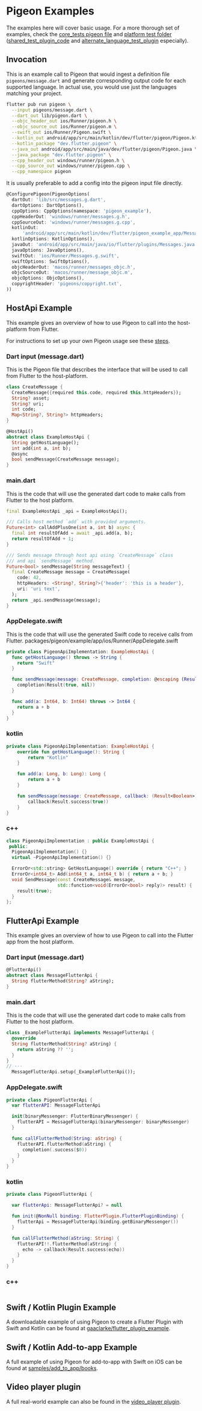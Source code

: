 <?code-excerpt path-base="excerpts/packages/pigeon_example"?>
# Pigeon Examples

The examples here will cover basic usage. For a more thorough set of examples,
check the [core_tests pigeon file](../pigeons/core_tests.dart) and 
[platform test folder](../platform_tests/) ([shared_test_plugin_code](../platform_tests/shared_test_plugin_code/) and [alternate_language_test_plugin](../platform_tests/alternate_language_test_plugin/) especially).

## Invocation

This is an example call to Pigeon that would ingest a definition file
`pigeons/message.dart` and generate corresponding output code for each
supported language. In actual use, you would use just the languages matching
your project.

```sh
flutter pub run pigeon \
  --input pigeons/message.dart \
  --dart_out lib/pigeon.dart \
  --objc_header_out ios/Runner/pigeon.h \
  --objc_source_out ios/Runner/pigeon.m \
  --swift_out ios/Runner/Pigeon.swift \
  --kotlin_out android/app/src/main/kotlin/dev/flutter/pigeon/Pigeon.kt \
  --kotlin_package "dev.flutter.pigeon" \
  --java_out android/app/src/main/java/dev/flutter/pigeon/Pigeon.java \
  --java_package "dev.flutter.pigeon" \
  --cpp_header_out windows/runner/pigeon.h \
  --cpp_source_out windows/runner/pigeon.cpp \
  --cpp_namespace pigeon
```

It is usually preferable to add a config into the pigeon input
file directly. 

<?code-excerpt "../../app/pigeons/messages.dart (config)"?>
```dart
@ConfigurePigeon(PigeonOptions(
  dartOut: 'lib/src/messages.g.dart',
  dartOptions: DartOptions(),
  cppOptions: CppOptions(namespace: 'pigeon_example'),
  cppHeaderOut: 'windows/runner/messages.g.h',
  cppSourceOut: 'windows/runner/messages.g.cpp',
  kotlinOut:
      'android/app/src/main/kotlin/dev/flutter/pigeon_example_app/Messages.g.kt',
  kotlinOptions: KotlinOptions(),
  javaOut: 'android/app/src/main/java/io/flutter/plugins/Messages.java',
  javaOptions: JavaOptions(),
  swiftOut: 'ios/Runner/Messages.g.swift',
  swiftOptions: SwiftOptions(),
  objcHeaderOut: 'macos/runner/messages_objc.h',
  objcSourceOut: 'macos/runner/message_objc.m',
  objcOptions: ObjcOptions(),
  copyrightHeader: 'pigeons/copyright.txt',
))
```

## HostApi Example

This example gives an overview of how to use Pigeon to call into the
host-platform from Flutter.

For instructions to set up your own Pigeon usage see these [steps](../README.md#usage).

### Dart input (message.dart)

This is the Pigeon file that describes the interface that will be used to call
from Flutter to the host-platform.

<?code-excerpt "../../app/pigeons/messages.dart (host-definitions)"?>
```dart
class CreateMessage {
  CreateMessage({required this.code, required this.httpHeaders});
  String? asset;
  String? uri;
  int code;
  Map<String?, String?> httpHeaders;
}

@HostApi()
abstract class ExampleHostApi {
  String getHostLanguage();
  int add(int a, int b);
  @async
  bool sendMessage(CreateMessage message);
}
```

### main.dart

This is the code that will use the generated dart code to make calls from Flutter to 
the host platform.

<?code-excerpt "../../app/lib/main.dart (main-dart)"?>
```dart 
final ExampleHostApi _api = ExampleHostApi();

/// Calls host method `add` with provided arguments.
Future<int> callAddPlusOne(int a, int b) async {
  final int resultOfAdd = await _api.add(a, b);
  return resultOfAdd + 1;
}

/// Sends message through host api using `CreateMessage` class
/// and api `sendMessage` method.
Future<bool> sendMessage(String messageText) {
  final CreateMessage message = CreateMessage(
    code: 42,
    httpHeaders: <String?, String?>{'header': 'this is a header'},
    uri: 'uri text',
  );
  return _api.sendMessage(message);
}
```

### AppDelegate.swift

This is the code that will use the generated Swift code to receive calls from Flutter.
packages/pigeon/example/app/ios/Runner/AppDelegate.swift
<?code-excerpt "../../app/ios/Runner/AppDelegate.swift (swift-class)"?>
```swift
private class PigeonApiImplementation: ExampleHostApi {
  func getHostLanguage() throws -> String {
    return "Swift"
  }

  func sendMessage(message: CreateMessage, completion: @escaping (Result<Bool, Error>) -> Void) {
    completion(Result(true, nil))
  }

  func add(a: Int64, b: Int64) throws -> Int64 {
    return a + b
  }
}
```

### kotlin
<?code-excerpt "../../app/android/app/src/main/kotlin/dev/flutter/pigeon_example_app/MainActivity.kt (kotlin-class)"?>
```kotlin
private class PigeonApiImplementation: ExampleHostApi {
    override fun getHostLanguage(): String {
        return "Kotlin"
    }

    fun add(a: Long, b: Long): Long {
        return a + b
    }

    fun sendMessage(message: CreateMessage, callback: (Result<Boolean>) -> Unit) {
        callback(Result.success(true))
    }
}
```

### c++
<?code-excerpt "../../app/windows/runner/flutter_window.cpp (cpp-class)"?>
```c++
class PigeonApiImplementation : public ExampleHostApi {
 public:
  PigeonApiImplementation() {}
  virtual ~PigeonApiImplementation() {}

  ErrorOr<std::string> GetHostLanguage() override { return "C++"; }
  ErrorOr<int64_t> Add(int64_t a, int64_t b) { return a + b; }
  void SendMessage(const CreateMessage& message,
                   std::function<void(ErrorOr<bool> reply)> result) {
    result(true);
  }
};
```

## FlutterApi Example

This example gives an overview of how to use Pigeon to call into the Flutter
app from the host platform.

### Dart input (message.dart)

<?code-excerpt "../../app/pigeons/messages.dart (flutter-definitions)"?>
```dart
@FlutterApi()
abstract class MessageFlutterApi {
  String flutterMethod(String? aString);
}
```

### main.dart

This is the code that will use the generated dart code to make calls from Flutter to 
the host platform.

<?code-excerpt "../../app/lib/main.dart (main-dart-flutter)"?>
```dart 
class _ExampleFlutterApi implements MessageFlutterApi {
  @override
  String flutterMethod(String? aString) {
    return aString ?? '';
  }
}
// ···
  MessageFlutterApi.setup(_ExampleFlutterApi());
```

### AppDelegate.swift

<?code-excerpt "../../app/ios/Runner/AppDelegate.swift (swift-class-flutter)"?>
```swift
private class PigeonFlutterApi {
  var flutterAPI: MessageFlutterApi

  init(binaryMessenger: FlutterBinaryMessenger) {
    flutterAPI = MessageFlutterApi(binaryMessenger: binaryMessenger)
  }

  func callFlutterMethod(String: aString) {
    flutterAPI.flutterMethod(aString) {
      completion(.success($0))
    }
  }
}
```

### kotlin

<?code-excerpt "../../app/android/app/src/main/kotlin/dev/flutter/pigeon_example_app/MainActivity.kt (kotlin-class-flutter)"?>
```kotlin
private class PigeonFlutterApi {

  var flutterApi: MessageFlutterApi? = null

  fun init(@NonNull binding: FlutterPlugin.FlutterPluginBinding) {
    flutterApi = MessageFlutterApi(binding.getBinaryMessenger())
  }

  fun callFlutterMethod(aString: String) {
    flutterAPI!!.flutterMethod(aString) {
      echo -> callback(Result.success(echo))
    }
  }
}
```

### c++

<?code-excerpt "../../app/windows/runner/flutter_window.cpp (cpp-class-flutter)"?>
```c++

```

## Swift / Kotlin Plugin Example

A downloadable example of using Pigeon to create a Flutter Plugin with Swift and
Kotlin can be found at
[gaaclarke/flutter_plugin_example](https://github.com/gaaclarke/pigeon_plugin_example).

## Swift / Kotlin Add-to-app Example

A full example of using Pigeon for add-to-app with Swift on iOS can be found at
[samples/add_to_app/books](https://github.com/flutter/samples/tree/master/add_to_app/books).

## Video player plugin

A full real-world example can also be found in the
[video_player plugin](https://github.com/flutter/packages/tree/main/packages/video_player).
